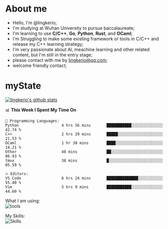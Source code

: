 # About me

- Hello, I'm @lingkerio; 
- I'm studying at Wuhan University to pursue baccalaureate;
- I'm learning to use **C/C++**, **Go**, **Python**, **Rust**, and **OCaml**;
- I'm Struggling to make some existing framework or tools in C/C++ and release my C++ learning strategy;
- I'm very passionate about AI, meachine learning and other related content, but I'm still in the entry stage;
- please contact with me by lingkerio@qq.com;
- welcome friendly contact;


# myState
[![lingkerio's github stats](https://github-readme-stats.vercel.app/api?username=lingkerio&count_private=true&show_icons=true&theme=radical "![lingkerio's github stats")](https://github.com/anuraghazra/github-readme-stats)

<!--[![Top Langs](https://github-readme-stats.vercel.app/api/top-langs/?username=lingkerio&layout=compact)](https://github.com/anuraghazra/github-readme-stats)-->

<!--START_SECTION:waka-->
📊 **This Week I Spent My Time On** 

```text
💬 Programming Languages: 
Python                   4 hrs 56 mins       ███████████░░░░░░░░░░░░░░   42.74 % 
C++                      2 hrs 29 mins       █████░░░░░░░░░░░░░░░░░░░░   21.53 % 
OCaml                    1 hr 38 mins        ████░░░░░░░░░░░░░░░░░░░░░   14.21 % 
Other                    48 mins             ██░░░░░░░░░░░░░░░░░░░░░░░   06.93 % 
tmux                     38 mins             █░░░░░░░░░░░░░░░░░░░░░░░░   05.59 % 

🔥 Editors: 
VS Code                  6 hrs 24 mins       ██████████████░░░░░░░░░░░   55.40 % 
Vim                      5 hrs 9 mins        ███████████░░░░░░░░░░░░░░   44.60 % 
```


<!--END_SECTION:waka-->

What I am using:  
![tools](https://skillicons.dev/icons?i=discord,twitter,gitlab,git,github,neovim,vim,md,matlab,stackoverflow,visualstudio,vscode)  


My Skills:  
![Skills](https://skillicons.dev/icons?i=bash,c,cpp,cmake,ocaml,docker,latex,go,html,v,codepen,java,linux,powershell,py,qt,regex,rust,php)  
